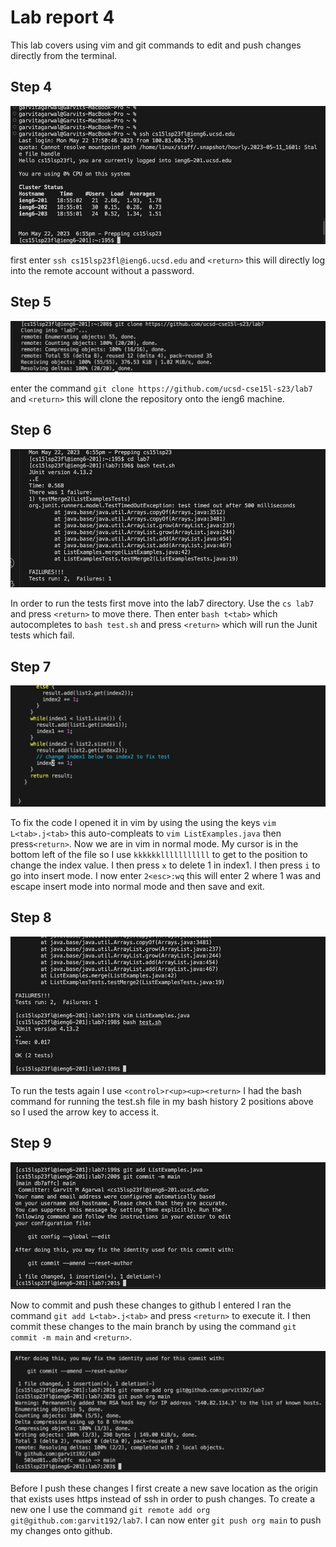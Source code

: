 # Lab report 4
This lab covers using vim and git commands to edit and push changes directly from the terminal.

## Step 4

![image](Lab_4_img/SSH.png)

first enter `ssh cs15lsp23fl@ieng6.ucsd.edu` and `<return>` this will directly log into the remote account without a password.

## Step 5

![image](Lab_4_img/git_clone.png)

enter the command `git clone https://github.com/ucsd-cse15l-s23/lab7` and `<return>` this will clone the repository onto the ieng6 machine.

## Step 6

![Image](Lab_4_img/Test1.png)

In order to run the tests first move into the lab7 directory. Use the `cs lab7` and press `<return>` to move there. Then enter `bash t<tab>` which autocompletes to `bash test.sh` and press `<return>` which will run the Junit tests which fail.

## Step 7

![Image](Lab_4_img/Vim.png)

To fix the code I opened it in vim by using the using the keys `vim L<tab>.j<tab>` this auto-compleats to `vim ListExamples.java` then press`<return>`.
Now we are in vim in normal mode. My cursor is in the bottom left of the file so I use `kkkkkklllllllllll` to get to the position to change the index value. I then press `x` to delete 1 in index1. I then press `i` to go into insert mode. I now enter `2<esc>:wq` this will enter 2 where 1 was and escape insert mode into normal mode and then save and exit.

## Step 8

![Image](Lab_4_img/Test2.png)

To run the tests again I use `<control>r<up><up><return>` I had the bash command for running the test.sh file in my bash history 2 positions above so I used the arrow key to access it. 

## Step 9

![Image](Lab_4_img/git_commit.png)

Now to commit and push these changes to github I entered I ran the command `git add L<tab>.j<tab>` and press `<return>` to execute it. I then commit these changes to the main branch by using the command `git commit -m main` and `<return>`. 

![Image](Lab_4_img/git_push.png)

Before I push these changes I first create a new save location as the origin that exists uses https instead of ssh in order to push changes. To create a new one I use the command `git remote add org git@github.com:garvit192/lab7`. I can now enter `git push org main` to push my changes onto github. 
